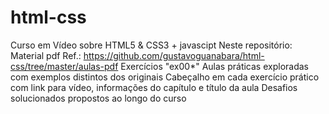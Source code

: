 # html-css
 Curso em Vídeo sobre HTML5 & CSS3 + javascipt
 Neste repositório:
 Material pdf
    Ref.: https://github.com/gustavoguanabara/html-css/tree/master/aulas-pdf
 Exercícios "ex00*"
    Aulas práticas exploradas com exemplos distintos dos originais
    Cabeçalho em cada exercício prático com link para vídeo, informações do capítulo e título da aula
 Desafios solucionados propostos ao longo do curso